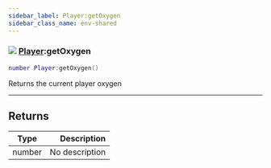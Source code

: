 ```yaml
---
sidebar_label: Player:getOxygen
sidebar_class_name: env-shared
---
```


### ![](/img/wiki/shared.png) [Player](../player/README.md):getOxygen

```lua
number Player:getOxygen()
```

Returns the current player oxygen<br/>

-----------------
## Returns

| Type   | Description |
| ------ | ----------: |
| number | No description |
